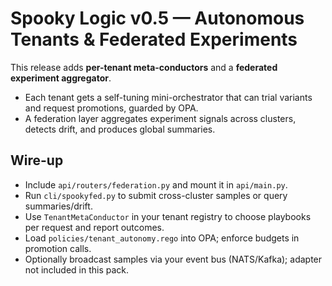 # Spooky Logic v0.5 — Autonomous Tenants & Federated Experiments

This release adds **per-tenant meta-conductors** and a **federated experiment aggregator**.
- Each tenant gets a self-tuning mini-orchestrator that can trial variants and request promotions, guarded by OPA.
- A federation layer aggregates experiment signals across clusters, detects drift, and produces global summaries.

## Wire-up
- Include `api/routers/federation.py` and mount it in `api/main.py`.
- Run `cli/spookyfed.py` to submit cross-cluster samples or query summaries/drift.
- Use `TenantMetaConductor` in your tenant registry to choose playbooks per request and report outcomes.
- Load `policies/tenant_autonomy.rego` into OPA; enforce budgets in promotion calls.
- Optionally broadcast samples via your event bus (NATS/Kafka); adapter not included in this pack.
